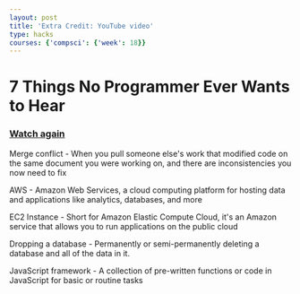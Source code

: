 ```yaml
---
layout: post
title: 'Extra Credit: YouTube video'
type: hacks
courses: {'compsci': {'week': 18}}
---
```


# 7 Things No Programmer Ever Wants to Hear

### [Watch again](https://www.youtube.com/watch?v=OoQLoKHhohg)

Merge conflict - When you pull someone else's work that modified code on the same document you were working on, and there are inconsistencies you now need to fix

AWS - Amazon Web Services, a cloud computing platform for hosting data and applications like analytics, databases, and more

EC2 Instance - Short for Amazon Elastic Compute Cloud, it's an Amazon service that allows you to run applications on the public cloud

Dropping a database - Permanently or semi-permanently deleting a database and all of the data in it.

JavaScript framework - A collection of pre-written functions or code in JavaScript for basic or routine tasks

